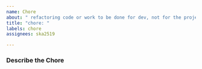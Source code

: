 ```yaml
---
name: Chore
about: " refactoring code or work to be done for dev, not for the project"
title: "chore: "
labels: chore
assignees: ska2519

---
```



### **Describe the Chore**


